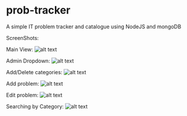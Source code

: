 # prob-tracker
A simple IT problem tracker and catalogue using NodeJS and mongoDB

ScreenShots:

Main View:
![alt text](https://imgur.com/2ck7W6H.png)


Admin Dropdown:
![alt text](https://imgur.com/tm4SzPr.png)


Add/Delete categories:
![alt text](https://imgur.com/45FqPEA.png)


Add problem:
![alt text](https://imgur.com/j2Hm40a.png)


Edit problem:
![alt text](https://imgur.com/65jARQi.png)


Searching by Category:
![alt text](https://imgur.com/0PBf9J0.png)
